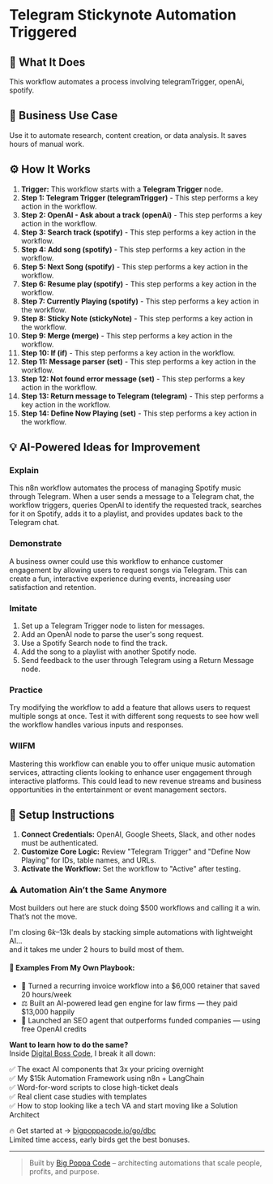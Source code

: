# Telegram Stickynote Automation Triggered

## 🚀 What It Does
This workflow automates a process involving telegramTrigger, openAi, spotify.

## 💼 Business Use Case
Use it to automate research, content creation, or data analysis. It saves hours of manual work.

## ⚙️ How It Works
1.  **Trigger:** This workflow starts with a **Telegram Trigger** node.
2. **Step 1: Telegram Trigger (telegramTrigger)** - This step performs a key action in the workflow.
3. **Step 2: OpenAI - Ask about a track (openAi)** - This step performs a key action in the workflow.
4. **Step 3: Search track (spotify)** - This step performs a key action in the workflow.
5. **Step 4: Add song (spotify)** - This step performs a key action in the workflow.
6. **Step 5: Next Song (spotify)** - This step performs a key action in the workflow.
7. **Step 6: Resume play (spotify)** - This step performs a key action in the workflow.
8. **Step 7: Currently Playing (spotify)** - This step performs a key action in the workflow.
9. **Step 8: Sticky Note (stickyNote)** - This step performs a key action in the workflow.
10. **Step 9: Merge (merge)** - This step performs a key action in the workflow.
11. **Step 10: If (if)** - This step performs a key action in the workflow.
12. **Step 11: Message parser (set)** - This step performs a key action in the workflow.
13. **Step 12: Not found error message (set)** - This step performs a key action in the workflow.
14. **Step 13: Return message to Telegram (telegram)** - This step performs a key action in the workflow.
15. **Step 14: Define Now Playing (set)** - This step performs a key action in the workflow.

## 💡 AI-Powered Ideas for Improvement
### Explain
This n8n workflow automates the process of managing Spotify music through Telegram. When a user sends a message to a Telegram chat, the workflow triggers, queries OpenAI to identify the requested track, searches for it on Spotify, adds it to a playlist, and provides updates back to the Telegram chat.

### Demonstrate
A business owner could use this workflow to enhance customer engagement by allowing users to request songs via Telegram. This can create a fun, interactive experience during events, increasing user satisfaction and retention.

### Imitate
1. Set up a Telegram Trigger node to listen for messages.
2. Add an OpenAI node to parse the user's song request.
3. Use a Spotify Search node to find the track.
4. Add the song to a playlist with another Spotify node.
5. Send feedback to the user through Telegram using a Return Message node.

### Practice
Try modifying the workflow to add a feature that allows users to request multiple songs at once. Test it with different song requests to see how well the workflow handles various inputs and responses.

### WIIFM
Mastering this workflow can enable you to offer unique music automation services, attracting clients looking to enhance user engagement through interactive platforms. This could lead to new revenue streams and business opportunities in the entertainment or event management sectors.

## 🔧 Setup Instructions
1. **Connect Credentials:** OpenAI, Google Sheets, Slack, and other nodes must be authenticated.
2. **Customize Core Logic:** Review "Telegram Trigger" and "Define Now Playing" for IDs, table names, and URLs.
3. **Activate the Workflow:** Set the workflow to "Active" after testing.

### ⚠️ Automation Ain’t the Same Anymore

Most builders out here are stuck doing $500 workflows and calling it a win.  
That’s not the move.  

I'm closing $6k–$13k deals by stacking simple automations with lightweight AI...  
and it takes me under 2 hours to build most of them.

#### 🧠 Examples From My Own Playbook:
- 🔁 Turned a recurring invoice workflow into a $6,000 retainer that saved 20 hours/week  
- ⚖️ Built an AI-powered lead gen engine for law firms — they paid $13,000 happily  
- 🚀 Launched an SEO agent that outperforms funded companies — using free OpenAI credits  

**Want to learn how to do the same?**  
Inside [Digital Boss Code](https://bigpoppacode.io/go/dbc), I break it all down:

✅ The exact AI components that 3x your pricing overnight  
✅ My $15k Automation Framework using n8n + LangChain  
✅ Word-for-word scripts to close high-ticket deals  
✅ Real client case studies with templates  
✅ How to stop looking like a tech VA and start moving like a Solution Architect  

🔥 Get started at → [bigpoppacode.io/go/dbc](https://bigpoppacode.io/go/dbc)  
Limited time access, early birds get the best bonuses.

---
> Built by [Big Poppa Code](https://bigpoppacode.io) – architecting automations that scale people, profits, and purpose.
